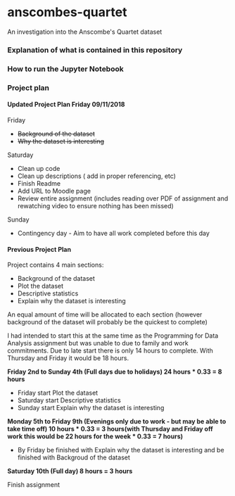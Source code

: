 # anscombes-quartet
An investigation into the Anscombe's Quartet dataset

### Explanation of what is contained in this repository

### How to run the Jupyter Notebook

### Project plan

#### Updated Project Plan Friday 09/11/2018

Friday
* ~~Background of the dataset~~
* ~~Why the dataset is interesting~~

Saturday
* Clean up code
* Clean up descriptions ( add in proper referencing, etc)
* Finish Readme
* Add URL to Moodle page
* Review entire assignment (includes reading over PDF of assignment and rewatching video to ensure nothing has been missed)

Sunday
* Contingency day - Aim to have all work completed before this day


#### Previous Project Plan

Project contains 4 main sections:
* Background of the dataset
* Plot the dataset
* Descriptive statistics
* Explain why the dataset is interesting

An equal amount of time will be allocated to each section (however background of the dataset will probably be the quickest to complete)

I had intended to start this at the same time as the Programming for Data Analysis assignment but was unable to due to family and work commitments. Due to late start there is only 14 hours to complete. With Thursday and Friday it would be 18 hours. 


__Friday 2nd to Sunday 4th (Full days due to holidays) 24 hours * 0.33 = 8 hours__

* Friday start Plot the dataset
* Saturday start Descriptive statistics
* Sunday start Explain why the dataset is interesting


__Monday 5th to Friday 9th (Evenings only due to work - but may be able to take time off) 10 hours * 0.33 = 3 hours(with Thursday and Friday off work this would be 22 hours for the week * 0.33 = 7 hours)__

* By Friday be finished with Explain why the dataset is interesting and be finished with Backgroud of the dataset


__Saturday 10th (Full day) 8 hours = 3 hours__

Finish assignment
